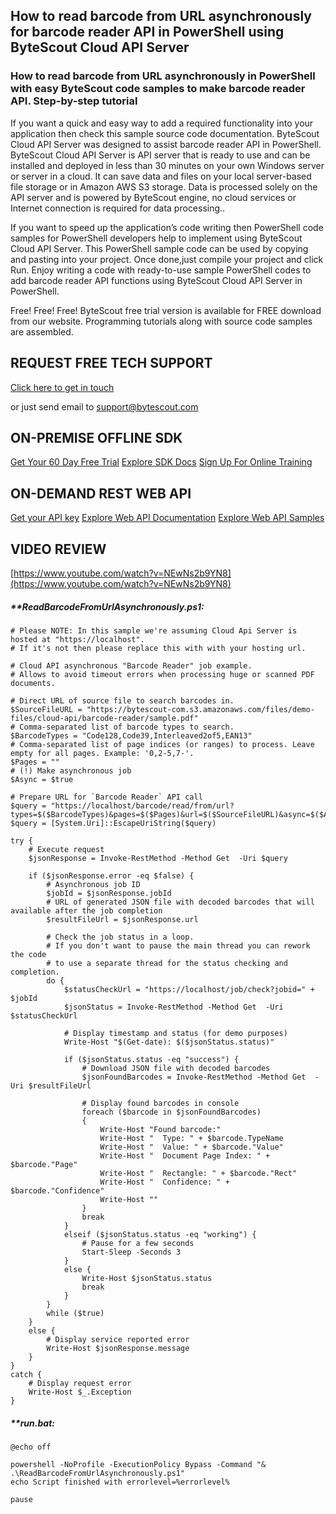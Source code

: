## How to read barcode from URL asynchronously for barcode reader API in PowerShell using ByteScout Cloud API Server

### How to read barcode from URL asynchronously in PowerShell with easy ByteScout code samples to make barcode reader API. Step-by-step tutorial

If you want a quick and easy way to add a required functionality into your application then check this sample source code documentation. ByteScout Cloud API Server was designed to assist barcode reader API in PowerShell. ByteScout Cloud API Server is API server that is ready to use and can be installed and deployed in less than 30 minutes on your own Windows server or server in a cloud. It can save data and files on your local server-based file storage or in Amazon AWS S3 storage. Data is processed solely on the API server and is powered by ByteScout engine, no cloud services or Internet connection is required for data processing..

If you want to speed up the application’s code writing then PowerShell code samples for PowerShell developers help to implement using ByteScout Cloud API Server. This PowerShell sample code can be used by copying and pasting into your project. Once done,just compile your project and click Run. Enjoy writing a code with ready-to-use sample PowerShell codes to add barcode reader API functions using ByteScout Cloud API Server in PowerShell.

Free! Free! Free! ByteScout free trial version is available for FREE download from our website. Programming tutorials along with source code samples are assembled.

## REQUEST FREE TECH SUPPORT

[Click here to get in touch](https://bytescout.zendesk.com/hc/en-us/requests/new?subject=ByteScout%20Cloud%20API%20Server%20Question)

or just send email to [support@bytescout.com](mailto:support@bytescout.com?subject=ByteScout%20Cloud%20API%20Server%20Question) 

## ON-PREMISE OFFLINE SDK 

[Get Your 60 Day Free Trial](https://bytescout.com/download/web-installer?utm_source=github-readme)
[Explore SDK Docs](https://bytescout.com/documentation/index.html?utm_source=github-readme)
[Sign Up For Online Training](https://academy.bytescout.com/)


## ON-DEMAND REST WEB API

[Get your API key](https://pdf.co/documentation/api?utm_source=github-readme)
[Explore Web API Documentation](https://pdf.co/documentation/api?utm_source=github-readme)
[Explore Web API Samples](https://github.com/bytescout/ByteScout-SDK-SourceCode/tree/master/PDF.co%20Web%20API)

## VIDEO REVIEW

[https://www.youtube.com/watch?v=NEwNs2b9YN8](https://www.youtube.com/watch?v=NEwNs2b9YN8)




<!-- code block begin -->

##### ****ReadBarcodeFromUrlAsynchronously.ps1:**
    
```
# Please NOTE: In this sample we're assuming Cloud Api Server is hosted at "https://localhost". 
# If it's not then please replace this with with your hosting url.

# Cloud API asynchronous "Barcode Reader" job example.
# Allows to avoid timeout errors when processing huge or scanned PDF documents.

# Direct URL of source file to search barcodes in.
$SourceFileURL = "https://bytescout-com.s3.amazonaws.com/files/demo-files/cloud-api/barcode-reader/sample.pdf"
# Comma-separated list of barcode types to search. 
$BarcodeTypes = "Code128,Code39,Interleaved2of5,EAN13"
# Comma-separated list of page indices (or ranges) to process. Leave empty for all pages. Example: '0,2-5,7-'.
$Pages = ""
# (!) Make asynchronous job
$Async = $true

# Prepare URL for `Barcode Reader` API call
$query = "https://localhost/barcode/read/from/url?types=$($BarcodeTypes)&pages=$($Pages)&url=$($SourceFileURL)&async=$($Async)"
$query = [System.Uri]::EscapeUriString($query)

try {
    # Execute request
    $jsonResponse = Invoke-RestMethod -Method Get  -Uri $query

    if ($jsonResponse.error -eq $false) {
        # Asynchronous job ID
        $jobId = $jsonResponse.jobId
        # URL of generated JSON file with decoded barcodes that will available after the job completion
        $resultFileUrl = $jsonResponse.url

        # Check the job status in a loop. 
        # If you don't want to pause the main thread you can rework the code 
        # to use a separate thread for the status checking and completion.
        do {
            $statusCheckUrl = "https://localhost/job/check?jobid=" + $jobId
            $jsonStatus = Invoke-RestMethod -Method Get  -Uri $statusCheckUrl

            # Display timestamp and status (for demo purposes)
            Write-Host "$(Get-date): $($jsonStatus.status)"

            if ($jsonStatus.status -eq "success") {
                # Download JSON file with decoded barcodes
                $jsonFoundBarcodes = Invoke-RestMethod -Method Get  -Uri $resultFileUrl
                
                # Display found barcodes in console
                foreach ($barcode in $jsonFoundBarcodes)
                {
                    Write-Host "Found barcode:"
                    Write-Host "  Type: " + $barcode.TypeName
                    Write-Host "  Value: " + $barcode."Value"
                    Write-Host "  Document Page Index: " + $barcode."Page"
                    Write-Host "  Rectangle: " + $barcode."Rect"
                    Write-Host "  Confidence: " + $barcode."Confidence"
                    Write-Host ""
                }
                break
            }
            elseif ($jsonStatus.status -eq "working") {
                # Pause for a few seconds
                Start-Sleep -Seconds 3
            }
            else {
                Write-Host $jsonStatus.status
                break
            }
        }
        while ($true)
    }
    else {
        # Display service reported error
        Write-Host $jsonResponse.message
    }
}
catch {
    # Display request error
    Write-Host $_.Exception
}

```

<!-- code block end -->    

<!-- code block begin -->

##### ****run.bat:**
    
```
@echo off

powershell -NoProfile -ExecutionPolicy Bypass -Command "& .\ReadBarcodeFromUrlAsynchronously.ps1"
echo Script finished with errorlevel=%errorlevel%

pause
```

<!-- code block end -->